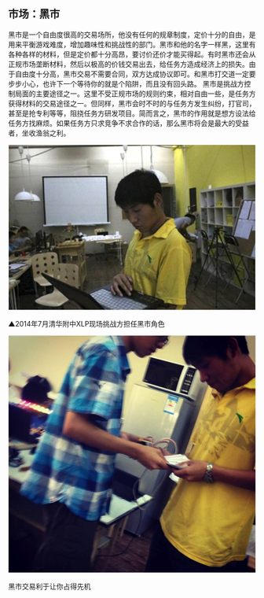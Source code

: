 ## 市场：黑市

黑市是一个自由度很高的交易场所，他没有任何的规章制度，定价十分的自由，是用来平衡游戏难度，增加趣味性和挑战性的部门。黑市和他的名字一样黑，这里有各种各样的材料，但是定价都十分高昂，要讨价还价才能买得起。有时黑市还会从正规市场垄断材料，然后以极高的价钱交易出去，给任务方造成经济上的损失。由于自由度十分高，黑市交易不需要合同，双方达成协议即可。和黑市打交道一定要步步小心，也许下一个等待你的就是个陷阱，而且没有回头路。
黑市是挑战方控制局面的主要途径之一。这里不受正规市场的规则约束，相对自由一些，是任务方获得材料的交易途径之一。但同样，黑市会时不时的与任务方发生纠纷，打官司，甚至是抢专利等等，阻挠任务方研发项目。简而言之，黑市的作用就是想方设法给任务方找麻烦。如果任务方只求竞争不求合作的话，那么黑市将会是最大的受益者，坐收渔翁之利。

![0](assets/execution/black_market/00.jpg)

▲2014年7月清华附中XLP现场挑战方担任黑市角色

![0](assets/execution/black_market/01.jpg)

黑市交易利于让你占得先机

